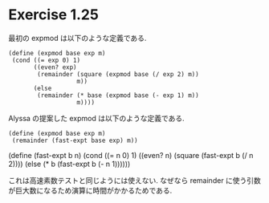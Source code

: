 Exercise 1.25
=====================

最初の expmod は以下のような定義である.

	(define (expmod base exp m)
     (cond ((= exp 0) 1)
           ((even? exp)
            (remainder (square (expmod base (/ exp 2) m))
                       m))
           (else
            (remainder (* base (expmod base (- exp 1) m))
                       m))))

Alyssa の提案した expmod は以下のような定義である.

	(define (expmod base exp m)
     (remainder (fast-expt base exp) m))

   (define (fast-expt b n)
     (cond ((= n 0) 1)
           ((even? n) (square (fast-expt b (/ n 2))))
           (else (* b (fast-expt b (- n 1))))))

これは高速素数テストと同じようには使えない.
なぜなら remainder に使う引数が巨大数になるため演算に時間がかかるためである.